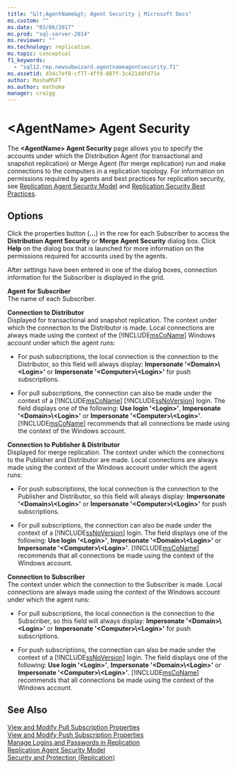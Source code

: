 ```yaml
---
title: "&lt;AgentName&gt; Agent Security | Microsoft Docs"
ms.custom: ""
ms.date: "03/06/2017"
ms.prod: "sql-server-2014"
ms.reviewer: ""
ms.technology: replication
ms.topic: conceptual
f1_keywords: 
  - "sql12.rep.newsubwizard.agentnameagentsecurity.f1"
ms.assetid: d34c7ef8-cf77-4ffd-887f-3c4214dfd71e
author: MashaMSFT
ms.author: mathoma
manager: craigg
---
```

# &lt;AgentName&gt; Agent Security
  The **\<AgentName> Agent Security** page allows you to specify the accounts under which the Distribution Agent (for transactional and snapshot replication) or Merge Agent (for merge replication) run and make connections to the computers in a replication topology. For information on permissions required by agents and best practices for replication security, see [Replication Agent Security Model](security/replication-agent-security-model.md) and [Replication Security Best Practices](security/replication-security-best-practices.md).  
  
## Options  
 Click the properties button (**...**) in the row for each Subscriber to access the **Distribution Agent Security** or **Merge Agent Security** dialog box. Click **Help** on the dialog box that is launched for more information on the permissions required for accounts used by the agents.  
  
 After settings have been entered in one of the dialog boxes, connection information for the Subscriber is displayed in the grid.  
  
 **Agent for Subscriber**  
 The name of each Subscriber.  
  
 **Connection to Distributor**  
 Displayed for transactional and snapshot replication. The context under which the connection to the Distributor is made. Local connections are always made using the context of the [!INCLUDE[msCoName](../../includes/msconame-md.md)] Windows account under which the agent runs:  
  
-   For push subscriptions, the local connection is the connection to the Distributor, so this field will always display: **Impersonate '\<Domain>\\<Login\>'** or **Impersonate '\<Computer>\\<Login\>'** for push subscriptions.  
  
-   For pull subscriptions, the connection can also be made under the context of a [!INCLUDE[msCoName](../../includes/msconame-md.md)] [!INCLUDE[ssNoVersion](../../includes/ssnoversion-md.md)] login. The field displays one of the following: **Use login '\<Login>'**, **Impersonate '\<Domain>\\<Login\>'** or **Impersonate '\<Computer>\\<Login\>'**. [!INCLUDE[msCoName](../../includes/msconame-md.md)] recommends that all connections be made using the context of the Windows account.  
  
 **Connection to Publisher & Distributor**  
 Displayed for merge replication. The context under which the connections to the Publisher and Distributor are made. Local connections are always made using the context of the Windows account under which the agent runs:  
  
-   For push subscriptions, the local connection is the connection to the Publisher and Distributor, so this field will always display: **Impersonate '\<Domain>\\<Login\>'** or **Impersonate '\<Computer>\\<Login\>'** for push subscriptions.  
  
-   For pull subscriptions, the connection can also be made under the context of a [!INCLUDE[ssNoVersion](../../includes/ssnoversion-md.md)] login. The field displays one of the following: **Use login '\<Login>'**, **Impersonate '\<Domain>\\<Login\>'** or **Impersonate '\<Computer>\\<Login\>'**. [!INCLUDE[msCoName](../../includes/msconame-md.md)] recommends that all connections be made using the context of the Windows account.  
  
 **Connection to Subscriber**  
 The context under which the connection to the Subscriber is made. Local connections are always made using the context of the Windows account under which the agent runs:  
  
-   For pull subscriptions, the local connection is the connection to the Subscriber, so this field will always display: **Impersonate '\<Domain>\\<Login\>'** or **Impersonate '\<Computer>\\<Login\>'** for push subscriptions.  
  
-   For push subscriptions, the connection can also be made under the context of a [!INCLUDE[ssNoVersion](../../includes/ssnoversion-md.md)] login. The field displays one of the following: **Use login '\<Login>'**, **Impersonate '\<Domain>\\<Login\>'** or **Impersonate '\<Computer>\\<Login\>'**. [!INCLUDE[msCoName](../../includes/msconame-md.md)] recommends that all connections be made using the context of the Windows account.  
  
## See Also  
 [View and Modify Pull Subscription Properties](view-and-modify-pull-subscription-properties.md)   
 [View and Modify Push Subscription Properties](view-and-modify-push-subscription-properties.md)   
 [Manage Logins and Passwords in Replication](security/manage-logins-and-passwords-in-replication.md)   
 [Replication Agent Security Model](security/replication-agent-security-model.md)   
 [Security and Protection &#40;Replication&#41;](security/security-and-protection-replication.md)  
  
  
